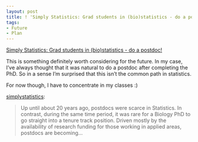 ```yaml
---
layout: post
title: ! 'Simply Statistics: Grad students in (bio)statistics - do a postdoc!'
tags:
- Future
- Plan
---
```

<a href="http://simplystatistics.tumblr.com/post/14929329755/grad-students-in-bio-statistics-do-a-postdoc">Simply Statistics: Grad students in (bio)statistics - do a postdoc!</a><br/><p>This is something definitely worth considering for the future. In my case, I&#8217;ve always thought that it was natural to do a postdoc after completing the PhD. So in a sense I&#8217;m surprised that this isn&#8217;t the common path in statistics.</p>
<p>For now though, I have to concentrate in my classes :)</p>
<p><a class="tumblr_blog" href="http://simplystatistics.tumblr.com/post/14929329755/grad-students-in-bio-statistics-do-a-postdoc">simplystatistics</a>:</p>

> Up until about 20 years ago, postdocs were scarce in Statistics. In contrast, during the same time period, it was rare for a Biology PhD to go straight into a tenure track position.
> Driven mostly by the availability of research funding for those working in applied areas, postdocs are becoming&#8230;
